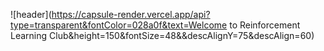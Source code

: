 ![header](https://capsule-render.vercel.app/api?type=transparent&fontColor=028a0f&text=Welcome to Reinforcement Learning Club&height=150&fontSize=48&&descAlignY=75&descAlign=60)
